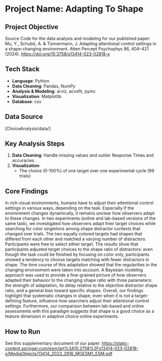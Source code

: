 # Project Name: Adapting To Shape 

## Project Objective
Source Code for the data analysis and modeling for our published paper: Mu, Y., Schubö, A. & Tünnermann, J. Adapting attentional control settings in a shape-changing environment. Atten Percept Psychophys 86, 404–421 (2024). https://doi.org/10.3758/s13414-023-02818-x

## Tech Stack
- **Language**: Python
- **Data Cleaning**: Pandas, NumPy
- **Analysis & Modeling**: arviz, acvsfit, pymc
- **Visualization**: Matplotlib
- **Database**: csv

## Data Source
[ChoiceAnalysis/data/]

## Key Analysis Steps
1. **Data Cleaning**: Handle missing values and outlier Response Times and accuracies.
2. **Visualization**:
   - The choice (0-100%) of one target over one experimental cycle (99 trials)

## Core Findings
In rich visual environments, humans have to adjust their attentional control settings in various ways, depending on the task. Especially if the environment changes dynamically, it remains unclear how observers adapt to these changes. In two experiments (online and lab-based versions of the same task), we investigated how observers adapt their target choices while searching for color singletons among shape distractor contexts that changed over trials. The two equally colored targets had shapes that differed from each other and matched a varying number of distractors. Participants were free to select either target. The results show that participants adjusted target choices to the shape ratio of distractors: even though the task could be finished by focusing on color only, participants showed a tendency to choose targets matching with fewer distractors in shape. The time course of this adaptation showed that the regularities in the changing environment were taken into account. A Bayesian modeling approach was used to provide a fine-grained picture of how observers adapted their behavior to the changing shape ratio with three parameters: the strength of adaptation, its delay relative to the objective distractor shape ratio, and a general bias toward specific shapes. Overall, our findings highlight that systematic changes in shape, even when it is not a target-defining feature, influence how searchers adjust their attentional control settings. Furthermore, our comparison between lab-based and online assessments with this paradigm suggests that shape is a good choice as a feature dimension in adaptive choice online experiments.

## How to Run
See this supplementary document of our paper: https://static-content.springer.com/esm/art%3A10.3758%2Fs13414-023-02818-x/MediaObjects/13414_2023_2818_MOESM1_ESM.pdf
